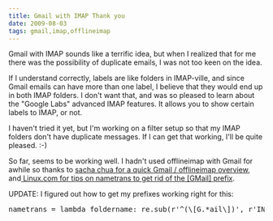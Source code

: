 ```yaml
---
title: Gmail with IMAP Thank you
date: 2009-08-03
tags: gmail,imap,offlineimap
---
```

Gmail with IMAP sounds like a terrific idea, but when I realized that for me there was the possibility of duplicate emails, I was not too keen on the idea.

If I understand correctly, labels are like folders in IMAP-ville, and since Gmail emails can have more than one label, I believe that they would end up in both IMAP folders. I don't want that, and was so pleased to learn about the "Google Labs" advanced IMAP features. It allows you to show certain labels to IMAP, or not.

I haven't tried it yet, but I'm working on a filter setup so that my IMAP folders don't have duplicate messages. If I can get that working, I'll be quite pleased. :-)

So far, seems to be working well. I hadn't used offlineimap with Gmail for awhile so thanks to <a href="http://sachachua.com/wp/2008/05/08/geek-how-to-use-offlineimap-and-the-dovecot-mail-server-to-read-your-gmail-in-emacs-efficiently/">sacha chua for a quick Gmail / offlineimap overview</a>, and<a href="http://www.linux.com/archive/feature/133834"> Linux.com for tips on nametrans to get rid of the [GMail] prefix</a>.

UPDATE: I figured out how to get my prefixes working right for this:

<pre class="sh_sh">
nametrans = lambda foldername: re.sub(r'^(\[G.*ail\])', r'INBOX', re.sub('^(2)', 'INBOX.2', foldername))
</pre>

